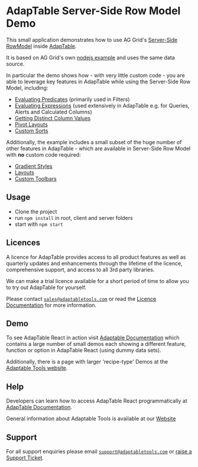 # AdapTable Server-Side Row Model Demo

This small application demonstrates how to use AG Grid's [Server-Side RowModel](https://www.ag-grid.com/javascript-data-grid/server-side-model/) inside [AdapTable](https://www.adaptabletools.com/).

It is based on AG Grid's own [nodejs example](https://www.ag-grid.com/react-data-grid/server-side-operations-nodejs/) and uses the same data source.

In particular the demo shows how - with very little custom code - you are able to leverage key features in AdapTable while using the Server-Side Row Model, including:

- [Evaluating Predicates](https://docs.adaptabletools.com/guide/adaptable-ql-predicate) (primarily used in Filters)
- [Evaluating Expressions](https://docs.adaptabletools.com/guide/adaptable-ql-expression) (used extensively in AdapTable e.g. for Queries, Alerts and Calculated Columns)
- [Getting Distinct Column Values](https://docs.adaptabletools.com/guide/dev-guide-tutorial-column-values)
- [Pivot Layouts](https://docs.adaptabletools.com/guide/handbook-layouts-pivot)
- [Custom Sorts](https://docs.adaptabletools.com/guide/handbook-sorting-custom)

Additionally, the example includes a small subset of the huge number of other features in AdapTable - which are available in Server-Side Row Model with **no** custom code required:

- [Gradient Styles](https://docs.adaptabletools.com/guide/handbook-styled-column-gradient)
- [Layouts](https://docs.adaptabletools.com/guide/handbook-layouts)
- [Custom Toolbars](https://docs.adaptabletools.com/guide/ui-dashboard-custom-toolbars)

## Usage

- Clone the project
- run `npm install` in root, client and server folders
- start with `npm start`

## Licences

A licence for AdapTable provides access to all product features as well as quarterly updates and enhancements through the lifetime of the licence, comprehensive support, and access to all 3rd party libraries.

We can make a trial licence available for a short period of time to allow you to try out AdapTable for yourself.

Please contact [`sales@adaptabletools.com`](mailto:sales@adaptabletools.com) or read the [Licence Documentation](https://docs.adaptabletools.com/guide/licensing) for more information.

## Demo

To see AdapTable React in action visit [Adaptable Documentation](https://docs.adaptabletools.com/) which contains a large number of small demos each showing a different feature, function or option in AdapTable React (using dummy data sets).

Additionally, there is a page with larger 'recipe-type' Demos at the [Adaptable Tools website](https://www.adaptabletools.com/demos).

## Help

Developers can learn how to access AdapTable React programmatically at [AdapTable Documentation](https://docs.adaptabletools.com).

General information about Adaptable Tools is available at our [Website](http://www.adaptabletools.com)

## Support

For all support enquiries please email [`support@adaptabletools.com`](mailto:support@adaptabletools.com) or [raise a Support Ticket](https://adaptabletools.zendesk.com/hc/en-us/requests/new).
